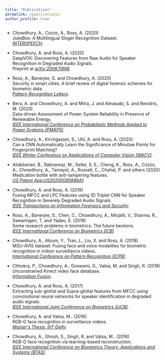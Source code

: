 ```yaml
---
title: "Publications"
permalink: /publications/
author_profile: true
---
```


-	Chowdhury, A., Cozzo, A., Ross, A. (2020) <br>
JukeBox: A Multilingual Singer Recognition Dataset. <br>
[*INTERSPEECH*](https://www.isca-speech.org/archive/Interspeech_2020/pdfs/2972.pdf).

- Chowdhury, A. and Ross, A. (2020) <br>
DeepVOX: Discovering Features from Raw Audio for Speaker Recognition in Degraded Audio Signals. <br>
Preprint at [arXiv:2008.11668](https://arxiv.org/abs/2008.11668).

- Ross, A., Banerjee, S. and Chowdhury, A. (2020) <br>
Security in smart cities: A brief review of digital forensic schemes for biometric data. <br>
[*Pattern Recognition Letters*](https://www.sciencedirect.com/science/article/abs/pii/S0167865520302555).

- Bera, A. and Chowdhury, A. and Mitra, J. and Almasabi, S. and Benidris, M. (2020) <br>
Data-driven Assessment of Power System Reliability in Presence of Renewable Energy. <br>
[*IEEE International Conference on Probabilistic Methods Applied to Power Systems (PMAPS)*](https://ieeexplore.ieee.org/abstract/document/9183481).

- Chowdhury, A., Kirchgasser, S., Uhl, A. and Ross, A. (2020) <br>
Can a CNN Automatically Learn the Significance of Minutiae Points for Fingerprint Matching? <br>
[*IEEE Winter Conference on Applications of Computer Vision (WACV)*](https://openaccess.thecvf.com/content_WACV_2020/papers/Chowdhury_Can_a_CNN_Automatically_Learn_the_Significance_of_Minutiae_Points_WACV_2020_paper.pdf).

- Aliakbarian, B., Rabnawaz, M., Selke, S. E., Cheng, K., Ross, A., Cozzo, A., Chowdhury, A., Tamayol, A., Russell, C., Chahal, P. and others (2020) <br> 
Medication bottle with anti-tampering features. <br>
[*US Patent App:US20200085686A1*](https://patents.google.com/patent/US20200085686A1/en).

- Chowdhury, A. and Ross, A. (2019) <br>
Fusing MFCC and LPC Features using 1D Triplet CNN for Speaker Recognition in Severely Degraded Audio Signals. <br>
[*IEEE Transactions on Information Forensics and Security*](https://ieeexplore.ieee.org/abstract/document/8839817/).


- Ross, A., Banerjee, S., Chen, C., Chowdhury, A., Mirjalili, V., Sharma, R., Swearingen, T. and Yadav, S. (2019) <br>
Some research problems in biometrics: The future beckons. <br>
[*IEEE International Conference on Biometrics (ICB)*](https://ieeexplore.ieee.org/abstract/document/8987307)


- Chowdhury, A., Atoum, Y., Tran, L., Liu, X. and Ross, A. (2018) <br>
MSU-AVIS dataset: Fusing face and voice modalities for biometric recognition in indoor surveillance videos. <br>
[*International Conference on Pattern Recognition (ICPR)*](https://ieeexplore.ieee.org/abstract/document/8545260).


- Chhokra, P., Chowdhury, A., Goswami, G., Vatsa, M. and Singh, R. (2018) <br>
Unconstrained Kinect video face database. <br>
[*Information Fusion*](https://www.sciencedirect.com/science/article/abs/pii/S1566253517302476).

- Chowdhury, A. and Ross, A. (2017) <br>
Extracting sub-glottal and Supra-glottal features from MFCC using convolutional neural networks for speaker identification in degraded audio signals. <br>
[*IEEE International Joint Conference on Biometrics (IJCB)*](https://ieeexplore.ieee.org/abstract/document/8272748).


- Chowdhury, A. and Vatsa, M.. (2016) <br>
RGB-D face recognition in surveillance videos. <br>
[*Master's Thesis, IIIT-Delhi*](https://repository.iiitd.edu.in/jspui/handle/123456789/440).

- Chowdhury, A., Ghosh, S., Singh, R. and Vatsa, M.. (2016) <br>
RGB-D face recognition via learning-based reconstruction. <br>
[*IEEE International Conference on Biometrics Theory, Applications and Systems (BTAS)*](https://ieeexplore.ieee.org/abstract/document/7791199/).


